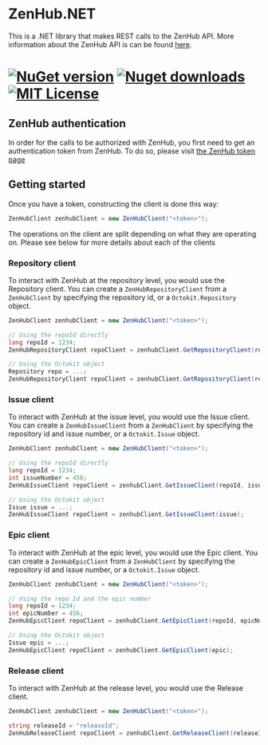 # ZenHub.NET

This is a .NET library that makes REST calls to the ZenHub API. More information about the ZenHub API is can be found [here](https://github.com/ZenHubIO/API).

[![NuGet version](https://img.shields.io/nuget/v/zenhub.net.svg?style=flat)](https://www.nuget.org/packages/ZenHub.Net/)
[![Nuget downloads](https://img.shields.io/nuget/dt/zenhub.net.svg?style=flat)](https://www.nuget.org/packages/zenhub.net/)
[![MIT License](https://img.shields.io/github/license/AlexGhiondea/ZenHub.net.svg)](https://github.com/AlexGhiondea/zenhub.net/blob/master/LICENSE)
========

## ZenHub authentication

In order for the calls to be authorized with ZenHub, you first need to get an authentication token from ZenHub.
To do so, please visit [the ZenHub token page](https://app.zenhub.com/dashboard/tokens)

## Getting started

Once you have a token, constructing the client is done this way:

```csharp
ZenHubClient zenhubClient = new ZenHubClient("<token>");
```

The operations on the client are split depending on what they are operating on. 
Please see below for more details about each of the clients

### Repository client

To interact with ZenHub at the repository level, you would use the Repository client.
You can create a `ZenHubRepositoryClient` from a `ZenHubClient` by specifying the repository id, or a `Octokit.Repository` object.

```csharp
ZenHubClient zenhubClient = new ZenHubClient("<token>");

// Using the repoId directly
long repoId = 1234;
ZenHubRepositoryClient repoClient = zenhubClient.GetRepositoryClient(repoId);

// Using the Octokit object
Repository repo = ...;  
ZenHubRepositoryClient repoClient = zenhubClient.GetRepositoryClient(repo);
```

### Issue client

To interact with ZenHub at the issue level, you would use the Issue client.
You can create a `ZenHubIssueClient` from a `ZenHubClient` by specifying the repository id and issue number, or a `Octokit.Issue` object.

```csharp
ZenHubClient zenhubClient = new ZenHubClient("<token>");

// Using the repoId directly
long repoId = 1234;
int issueNumber = 456;
ZenHubIssueClient repoClient = zenhubClient.GetIssueClient(repoId, issueNumber);

// Using the Octokit object
Issue issue = ...;  
ZenHubIssueClient repoClient = zenhubClient.GetIssueClient(issue);
```

### Epic client

To interact with ZenHub at the epic level, you would use the Epic client.
You can create a `ZenHubEpicClient` from a `ZenHubClient` by specifying the repository id and issue number, or a `Octokit.Issue` object.

```csharp
ZenHubClient zenhubClient = new ZenHubClient("<token>");

// Using the repo Id and the epic number
long repoId = 1234;
int epicNumber = 456;
ZenHubEpicClient repoClient = zenhubClient.GetEpicClient(repoId, epicNumber);

// Using the Octokit object
Issue epic = ...;  
ZenHubEpicClient repoClient = zenhubClient.GetEpicClient(epic);
```

### Release client

To interact with ZenHub at the release level, you would use the Release client.

```csharp
ZenHubClient zenhubClient = new ZenHubClient("<token>");

string releaseId = "releaseId";
ZenHubReleaseClient repoClient = zenhubClient.GetReleaseClient(releaseId);
```